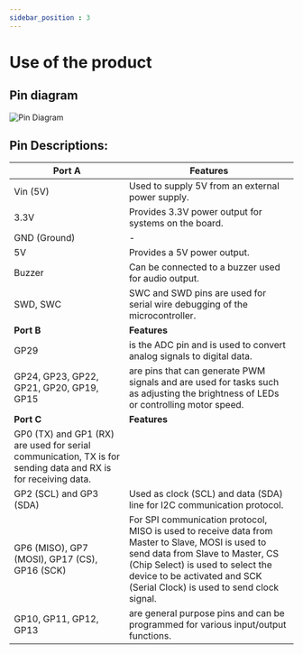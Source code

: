 ```yaml
---
sidebar_position : 3
---
```


# Use of the product



## Pin diagram


![Pin Diagram](./image/suibo.png)

 ## Pin Descriptions:




 
|Port A | Features |
|----------------------------|--------------------------------------------------------------------------------------------------------------------------------------------------------------------------------------------------------------------------------------------|
|Vin (5V)| Used to supply 5V from an external power supply.
|3.3V | Provides 3.3V power output for systems on the board.|
|GND (Ground)| -|
|5V| Provides a 5V power output.
|Buzzer| Can be connected to a buzzer used for audio output.
|SWD, SWC | SWC and SWD pins are used for serial wire debugging of the microcontroller.
|**Port B** | **Features** |                                                                                            
| GP29 | is the ADC pin and is used to convert analog signals to digital data.
|GP24, GP23, GP22, GP21, GP20, GP19, GP15| are pins that can generate PWM signals and are used for tasks such as adjusting the brightness of LEDs or controlling motor speed. |                                                                                         
|**Port C** | **Features**                                                                                               
|GP0 (TX) and GP1 (RX) are used for serial communication, TX is for sending data and RX is for receiving data.
|GP2 (SCL) and GP3 (SDA)| Used as clock (SCL) and data (SDA) line for I2C communication protocol.
|GP6 (MISO), GP7 (MOSI), GP17 (CS), GP16 (SCK)| For SPI communication protocol, MISO is used to receive data from Master to Slave, MOSI is used to send data from Slave to Master, CS (Chip Select) is used to select the device to be activated and SCK (Serial Clock) is used to send clock signal.
|GP10, GP11, GP12, GP13| are general purpose pins and can be programmed for various input/output functions. |  

